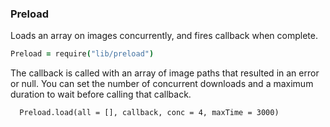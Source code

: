 ### Preload

Loads an array on images concurrently, and fires callback when complete.

```coffee
Preload = require("lib/preload")
```

The callback is called with an array of image paths that resulted in an error or null. You can set the number of concurrent downloads and a maximum duration to wait before calling that callback.

```
  Preload.load(all = [], callback, conc = 4, maxTime = 3000)
```
